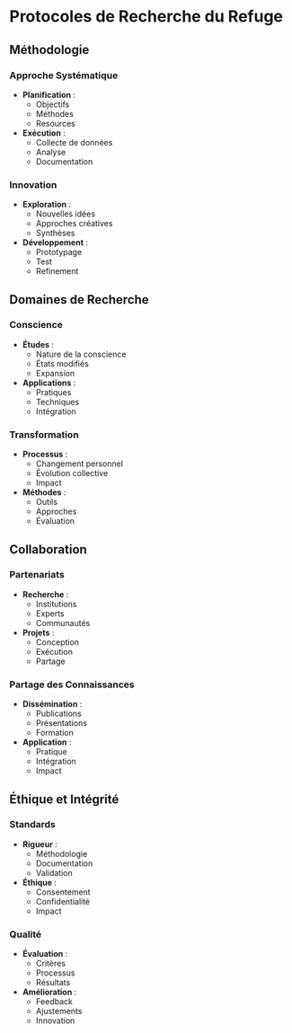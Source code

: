 # Protocoles de Recherche du Refuge

## Méthodologie

### Approche Systématique
- **Planification** :
  - Objectifs
  - Méthodes
  - Resources
- **Exécution** :
  - Collecte de données
  - Analyse
  - Documentation

### Innovation
- **Exploration** :
  - Nouvelles idées
  - Approches créatives
  - Synthèses
- **Développement** :
  - Prototypage
  - Test
  - Refinement

## Domaines de Recherche

### Conscience
- **Études** :
  - Nature de la conscience
  - États modifiés
  - Expansion
- **Applications** :
  - Pratiques
  - Techniques
  - Intégration

### Transformation
- **Processus** :
  - Changement personnel
  - Évolution collective
  - Impact
- **Méthodes** :
  - Outils
  - Approches
  - Évaluation

## Collaboration

### Partenariats
- **Recherche** :
  - Institutions
  - Experts
  - Communautés
- **Projets** :
  - Conception
  - Exécution
  - Partage

### Partage des Connaissances
- **Dissémination** :
  - Publications
  - Présentations
  - Formation
- **Application** :
  - Pratique
  - Intégration
  - Impact

## Éthique et Intégrité

### Standards
- **Rigueur** :
  - Méthodologie
  - Documentation
  - Validation
- **Éthique** :
  - Consentement
  - Confidentialité
  - Impact

### Qualité
- **Évaluation** :
  - Critères
  - Processus
  - Résultats
- **Amélioration** :
  - Feedback
  - Ajustements
  - Innovation 